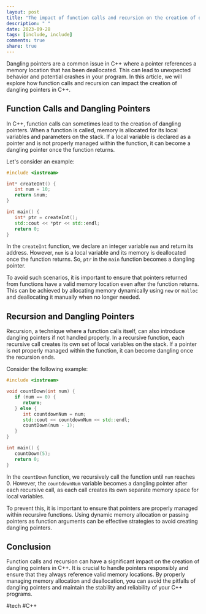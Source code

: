 ```yaml
---
layout: post
title: "The impact of function calls and recursion on the creation of dangling pointers in C++"
description: " "
date: 2023-09-28
tags: [include, include]
comments: true
share: true
---
```


Dangling pointers are a common issue in C++ where a pointer references a memory location that has been deallocated. This can lead to unexpected behavior and potential crashes in your program. In this article, we will explore how function calls and recursion can impact the creation of dangling pointers in C++.

## Function Calls and Dangling Pointers

In C++, function calls can sometimes lead to the creation of dangling pointers. When a function is called, memory is allocated for its local variables and parameters on the stack. If a local variable is declared as a pointer and is not properly managed within the function, it can become a dangling pointer once the function returns.

Let's consider an example:

```cpp
#include <iostream>

int* createInt() {
   int num = 10;
   return &num;
}

int main() {
   int* ptr = createInt();
   std::cout << *ptr << std::endl;
   return 0;
}
```

In the `createInt` function, we declare an integer variable `num` and return its address. However, `num` is a local variable and its memory is deallocated once the function returns. So, `ptr` in the `main` function becomes a dangling pointer.

To avoid such scenarios, it is important to ensure that pointers returned from functions have a valid memory location even after the function returns. This can be achieved by allocating memory dynamically using `new` or `malloc` and deallocating it manually when no longer needed.

## Recursion and Dangling Pointers

Recursion, a technique where a function calls itself, can also introduce dangling pointers if not handled properly. In a recursive function, each recursive call creates its own set of local variables on the stack. If a pointer is not properly managed within the function, it can become dangling once the recursion ends.

Consider the following example:

```cpp
#include <iostream>

void countDown(int num) {
   if (num == 0) {
      return;
   } else {
      int countdownNum = num;
      std::cout << countdownNum << std::endl;
      countDown(num - 1);
   }
}

int main() {
   countDown(5);
   return 0;
}
```

In the `countDown` function, we recursively call the function until `num` reaches 0. However, the `countdownNum` variable becomes a dangling pointer after each recursive call, as each call creates its own separate memory space for local variables.

To prevent this, it is important to ensure that pointers are properly managed within recursive functions. Using dynamic memory allocation or passing pointers as function arguments can be effective strategies to avoid creating dangling pointers.

## Conclusion

Function calls and recursion can have a significant impact on the creation of dangling pointers in C++. It is crucial to handle pointers responsibly and ensure that they always reference valid memory locations. By properly managing memory allocation and deallocation, you can avoid the pitfalls of dangling pointers and maintain the stability and reliability of your C++ programs.

#tech #C++